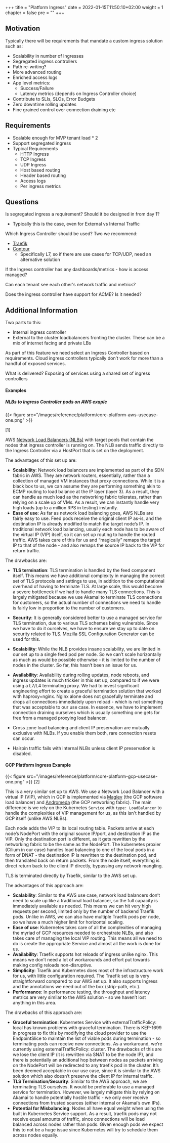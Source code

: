 +++
title = "Platform Ingress"
date = 2022-01-15T11:50:10+02:00
weight = 1
chapter = false
pre = "<b></b>"
+++

## Motivation

Typically there will be requirements that mandate a custom ingress solution such as:

* Scalability in number of Ingresses
* Segregated ingress controllers
* Path re-writing?
* More advanced routing
* Enriched access logs
* App level metrics: 
  * Success/Failure
  * Latency metrics (depends on Ingress Controller choice)
* Contribute to SLIs, SLOs, Error Budgets
* Zero downtime rolling updates
* Fine grained control over connection draining etc

## Requirements

* Scalable enough for MVP tenant load * 2
* Support segregated ingress
* Typical Requirements 
  * HTTP Ingress
  * TCP Ingress
  * UDP Ingress
  * Host based routing
  * Header based routing
  * Access logs
  * Per ingress metrics

## Questions

Is segregated ingress a requirement? Should it be designed in from day 1?

* Typically this is the case, even for External vs Internal Traffic

Which Ingress Controller should be used? Two we recommend:

* [Traefik](https://traefik.io/)
* [Contour](https://projectcontour.io/)
  * Specifically L7, so if there are use cases for TCP/UDP, need an alternative solution 

If the Ingress controller has any dashboards/metrics - how is access managed?

Can each tenant see each other's network traffic and metrics?

Does the ingress controller have support for ACME? Is it needed?

## Additional Information
Two parts to this:

* Internal ingress controller
* External to the cluster loadbalancers fronting the cluster. These can be a mix of internet facing and private LBs

As part of this feature we need select an Ingress Controller based on requirements. Cloud ingress controllers typically don’t work for more than a handful of exposed services.

What is delivered? Exposing of services using a shared set of ingress controllers

#### Examples

##### NLBs to Ingress Controller pods on AWS exaple


{{< figure src="/images/reference/platform/core-platform-aws-usecase-one.png" >}}

[1]

AWS [Network Load Balancers (NLBs)](https://docs.aws.amazon.com/elasticloadbalancing/latest/network/introduction.html) with target pools that contain the nodes that ingress controller is running on. The NLB sends traffic directly to the Ingress Controller via a HostPort that is set on the deployment. 

The advantages of this set up are:
* **Scalability**: Network load balancers are implemented as part of the SDN fabric in AWS. They are network routers, essentially, rather than a collection of managed VM instances that proxy connections. While it is a black box to us, we can assume they are performing something akin to ECMP routing to load balance at the IP layer (layer 3). As a result, they can handle as much load as the networking fabric tolerates, rather than relying on a scale up of VMs. As a result, we can instantly handle very high loads (up to a million RPS in testing) instantly.
* **Ease of use**: As far as network load balancing goes, AWS NLBs are fairly easy to use. Feed pods receive the original client IP as-is, and the destination IP is already modified to match the target node’s IP. In traditional network load balancing, usually each node has to be aware of the virtual IP (VIP) itself, so it can set up routing to handle the routed traffic. AWS takes care of this for us and “magically” remaps the target IP to that of the node - and also remaps the source IP back to the VIP for return traffic.

The drawbacks are:
* **TLS termination**: TLS termination is handled by the feed component itself. This means we have additional complexity in managing the correct set of TLS protocols and settings to use, in addition to the computational overhead of having to terminate TLS. At large scale, this would become a severe bottleneck if we had to handle many TLS connections. This is largely mitigated because we use Akamai to terminate TLS connections for customers, so the actual number of connections we need to handle is fairly low in proportion to the number of customers.
* **Security**: It is generally considered better to use a managed service for TLS termination, due to various TLS schemes being vulnerable. Since we have to do it ourselves, we have to ensure we stay up to date on security related to TLS. Mozilla SSL Configuration Generator  can be used for this.
* **Scalability**: While the NLB provides insane scalability, we are limited in our set up to a single feed pod per node. So we can’t scale horizontally as much as would be possible otherwise - it is limited to the number of nodes in the cluster. So far, this hasn’t been an issue for us.
* **Availability**: Availability during rolling updates, node reboots, and ingress updates is much trickier in this set up, compared to if we were using a L7/L4 terminating proxy. We had to invest significant engineering effort to create a graceful termination solution that worked with haproxy+nginx. Nginx alone does not gracefully terminate and drops all connections immediately upon reload - which is not something that was acceptable to our use case. In essence, we have to implement connection draining ourselves which is usually something one gets for free from a managed proxying load balancer.

* Cross zone load balancing and client IP preservation are mutually exclusive with NLBs. If you enable them both, rare connection resets can occur.
* Hairpin traffic fails with internal NLBs unless client IP preservation is disabled.

#### GCP Platform Ingress Example

{{< figure src="/images/reference/platform/core-platform-gcp-usecase-one.png" >}}
[2]

This is a very similar set up to AWS. We use a Network Load Balancer with a virtual IP (VIP), which in GCP is implemented via [Maglev](https://static.googleusercontent.com/media/research.google.com/en//pubs/archive/44824.pdf) (the GCP software load balancer) and [Andromeda](https://www.usenix.org/system/files/conference/nsdi18/nsdi18-dalton.pdf) (the GCP networking fabric). The main difference is we rely on the Kubernetes `Service` with `type: LoadBalancer` to handle the complexities of VIP management for us, as this isn't handled by GCP itself (unlike AWS NLBs).

Each node adds the VIP to its local routing table. Packets arrive at each node’s NodePort with the original source IP/port, and destination IP as the VIP. Only the destination port is different, as it gets rewritten by the networking fabric to be the same as the NodePort. The kubernetes proxier (Cilium in our case) handles load balancing to one of the local pods in a form of DNAT - the destination IP is rewritten to the destination pod, and then translated back on return packets. From the node itself, everything is direct return back to the client IP directly, bypassing any network mangling.

TLS is terminated directly by Traefik, similar to the AWS set up.

The advantages of this approach are:
* **Scalability**: Similar to the AWS use case, network load balancers don’t need to scale up like a traditional load balancer, so the full capacity is immediately available as needed. This means we can hit very high requests per second, limited only by the number of backend Traefik pods. Unlike in AWS, we can also have multiple Traefik pods per node, so we have a much higher limit for horizontal scaling.
* **Ease of use**: Kubernetes takes care of all the complexities of managing the myriad of GCP resources needed to orchestrate NLBs, and also takes care of managing the local VIP routing. This means all we need to do is create the appropriate Service and almost all the work is done for us.
* **Availability**: Traefik supports hot reloads of ingress unlike nginx. This means we don’t need a lot of workarounds and effort put towards making config reloads non-disruptive.
* **Simplicity**: Traefik and Kubernetes does most of the infrastructure work for us, with little configuration required. The Traefik set up is very straightforward compared to our AWS set up. It also supports Ingress and the annotations we need out of the box (strip-path, etc.).
* **Performance**: In performance testing, the throughput and latency metrics are very similar to the AWS solution - so we haven’t lost anything in this area.

The drawbacks of this approach are:
* **Graceful termination**: Kubernetes Service with externalTrafficPolicy: local has known problems with graceful termination. There is KEP-1699 in progress to fix this by modifying the cloud provider to use the EndpointSlice to maintain the list of viable pods during termination - so terminating pods can receive new connections. As a workaround, we’re currently using externalTrafficPolicy: cluster. The drawbacks of this are we lose the client IP (it is rewritten via SNAT to be the node IP), and there is potentially an additional hop between nodes as packets arriving on the NodePort will be redirected to any traefik pod in the cluster. It’s been deemed acceptable in our use case, since it is similar to the AWS solution which also doesn’t preserve the client IP for internal traffic.
* **TLS Termination/Security**: Similar to the AWS approach, we are terminating TLS ourselves. It would be preferable to use a managed service for termination. However, we largely mitigate this by relying on Akamai to handle potentially hostile traffic - we only ever receive connections from trusted sources (either internal or Akamai’s own IPs).
* **Potential for Misbalancing**: Nodes all have equal weight when using the built in Kubernetes Service support. As a result, traefik pods may not receive equal amounts of traffic, since connections will be load balanced across nodes rather than pods. Given enough pods we expect this to not be a huge issue since Kubernetes will try to schedule them across nodes equally.






